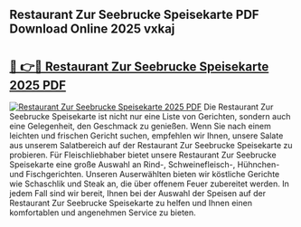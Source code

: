 ## Restaurant Zur Seebrucke Speisekarte PDF Download Online 2025 vxkaj

# <h2><a href="http://gcbqsy.nevu.top/?p=Restaurant+Zur+Seebrucke+Speisekarte">🔗 👉🔴 Restaurant Zur Seebrucke Speisekarte 2025 PDF</a></h2>

[![Restaurant Zur Seebrucke Speisekarte 2025 PDF](https://i.imgur.com/dBaPXMq.png)](http://gcbqsy.nevu.top/?p=Restaurant+Zur+Seebrucke+Speisekarte)
Die Restaurant Zur Seebrucke Speisekarte ist nicht nur eine Liste von Gerichten, sondern auch eine Gelegenheit, den Geschmack zu genießen. Wenn Sie nach einem leichten und frischen Gericht suchen, empfehlen wir Ihnen, unsere Salate aus unserem Salatbereich auf der Restaurant Zur Seebrucke Speisekarte zu probieren. Für Fleischliebhaber bietet unsere Restaurant Zur Seebrucke Speisekarte eine große Auswahl an Rind-, Schweinefleisch-, Hühnchen- und Fischgerichten. Unseren Auserwählten bieten wir köstliche Gerichte wie Schaschlik und Steak an, die über offenem Feuer zubereitet werden. In jedem Fall sind wir bereit, Ihnen bei der Auswahl der Speisen auf der Restaurant Zur Seebrucke Speisekarte zu helfen und Ihnen einen komfortablen und angenehmen Service zu bieten.

